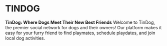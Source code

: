 # TINDOG
**TinDog: Where Dogs Meet Their New Best Friends**  Welcome to TinDog, the premier social network for dogs and their owners! Our platform makes it easy for your furry friend to find playmates, schedule playdates, and join local dog activities. 
